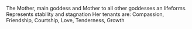 The Mother, main goddess and Mother to all other goddesses an lifeforms.
Represents stability and stagnation
Her tenants are: Compassion, Friendship, Courtship, Love, Tenderness, Growth